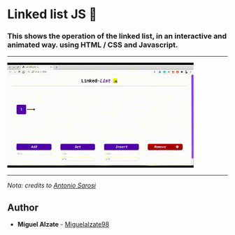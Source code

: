 # Linked list JS 🔗

### This shows the operation of the linked list, in an interactive and animated way. using HTML / CSS and Javascript.

---

![gif](img/linked-list.gif)

___
_Nota: credits to [Antonio Sarosi](https://github.com/antoniosarosi)_

## Author
* **Miguel Alzate** - [Miguelalzate98](https://github.com/Miguelalzate98)